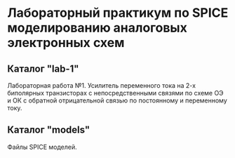 # Лабораторный практикум по SPICE моделированию аналоговых электронных схем

## Каталог "lab-1"
Лабораторная работа №1.
Усилитель переменного тока на 2-х биполярных транзисторах с непосредственными
связями по схеме ОЭ и ОК с обратной отрицательной связью по постоянному
и переменному току.

## Каталог "models"
Файлы SPICE моделей.

